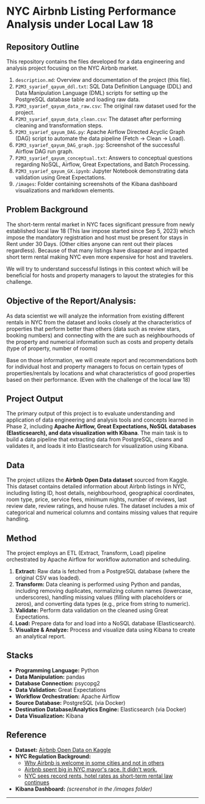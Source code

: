 # NYC Airbnb Listing Performance Analysis under Local Law 18

## Repository Outline
This repository contains the files developed for a data engineering and analysis project focusing on the NYC Airbnb market.

1.  `description.md`: Overview and documentation of the project (this file).
2.  `P2M3_syarief_qayum_ddl.txt`: SQL Data Definition Language (DDL) and Data Manipulation Language (DML) scripts for setting up the PostgreSQL database table and loading raw data.
3.  `P2M3_syarief_qayum_data_raw.csv`: The original raw dataset used for the project.
4.  `P2M3_syarief_qayum_data_clean.csv`: The dataset after performing cleaning and transformation steps.
5.  `P2M3_syarief_qayum_DAG.py`: Apache Airflow Directed Acyclic Graph (DAG) script to automate the data pipeline (Fetch -> Clean -> Load).
6.  `P2M3_syarief_qayum_DAG_graph.jpg`: Screenshot of the successful Airflow DAG run graph.
7.  `P2M3_syarief_qayum_conceptual.txt`: Answers to conceptual questions regarding NoSQL, Airflow, Great Expectations, and Batch Processing.
8.  `P2M3_syarief_qayum_GX.ipynb`: Jupyter Notebook demonstrating data validation using Great Expectations.
9.  `/images`: Folder containing screenshots of the Kibana dashboard visualizations and markdown elements.

## Problem Background
The short-term rental market in NYC faces significant pressure from newly established local law 18 (This law impose started since Sep 5, 2023) which impose the mandatory registration and host must be present for stays in Rent under 30 Days. (Other cities anyone can rent out their places regardless). Because of that many listings have disappear and impacted short term rental making NYC even more expensive for host and travelers.

We will try to understand successful listings in this context which will be beneficial for hosts and property managers to layout the strategies for this challenge.

## Objective of the Report/Analysis:

As data scientist we will analyze the information from existing different rentals in NYC from the dataset and looks closely at the characteristics of properties that perform better than others (data such as review stars, booking numbers) and connecting with the are such as neighbourhoods of the property and numerical information such as costs and property details (type of property, number of rooms)

Base on those information, we will create report and recommendations both for individual host and property managers to focus on certain types of properties/rentals by locations and what characteristics of good properties based on their performance. (Even with the challenge of the local law 18)

## Project Output
The primary output of this project is to evaluate understanding and application of data engineering and analysis tools and concepts learned in Phase 2, including **Apache Airflow, Great Expectations, NoSQL databases (Elasticsearch), and data visualization with Kibana**. The main task is to build a data pipeline that extracting data from PostgreSQL, cleans and validates it, and loads it into Elasticsearch for visualization using Kibana.

## Data
The project utilizes the **Airbnb Open Data dataset** sourced from Kaggle. This dataset contains detailed information about Airbnb listings in NYC, including listing ID, host details, neighbourhood, geographical coordinates, room type, price, service fees, minimum nights, number of reviews, last review date, review ratings, and house rules. The dataset includes a mix of categorical and numerical columns and contains missing values that require handling.

## Method
The project employs an ETL (Extract, Transform, Load) pipeline orchestrated by Apache Airflow for workflow automation and scheduling.
1.  **Extract:** Raw data is fetched from a PostgreSQL database (where the original CSV was loaded).
2.  **Transform:** Data cleaning is performed using Python and pandas, including removing duplicates, normalizing column names (lowercase, underscores), handling missing values (filling with placeholders or zeros), and converting data types (e.g., price from string to numeric).
3.  **Validate:** Perform data validation on the cleaned using Great Expectations.
4.  **Load:** Prepare data for and load into a NoSQL database (Elasticsearch).
5.  **Visualize & Analyze:** Process and visualize data using Kibana to create an analytical report.

## Stacks
*   **Programming Language:** Python
*   **Data Manipulation:** pandas
*   **Database Connection:** psycopg2
*   **Data Validation:** Great Expectations
*   **Workflow Orchestration:** Apache Airflow
*   **Source Database:** PostgreSQL (via Docker)
*   **Destination Database/Analytics Engine:** Elasticsearch (via Docker)
*   **Data Visualization:** Kibana

## Reference
*   **Dataset:** [Airbnb Open Data on Kaggle](http://kaggle.com/datasets/arianazmoudeh/airbnbopendata/data)
*   **NYC Regulation Background:**
    *   [Why Airbnb is welcome in some cities and not in others](https://theconversation.com/why-airbnb-is-welcome-in-some-cities-and-not-in-others-67977)
    *   [Airbnb spent big in NYC mayor's race. It didn't work.](https://www.independent.co.uk/news/world/americas/us-politics/airbnb-super-pac-nyc-mayor-b2767428.html)
    *   [NYC sees record rents, hotel rates as short-term rental law continues](https://news.airbnb.com/nyc-sees-record-rents-hotel-rates-as-short-term-rental-law-continues/?utm_source=google&utm_medium=cpc&utm_campaign=se-bnb21-se-trfc-us-srch-en-search-SPM-40E8057F&c=.pi0.pk21839625089_178512513006&gad_source=1&gad_campaignid=21839625089&gbraid=0AAAAADQe07eiGdjXcc2wfsZdsofh1WkEY&gclid=CjwKCAjwsZPDBhBWEiwADuO6y8ippRjhVaFBKj2JpMzvdmckmVItJojn9m6v3Bgtp3vaeWjH_ewhJhoCvOoQAvD_BwE)
*   **Kibana Dashboard:** *(screenshot in the /images folder)*

---